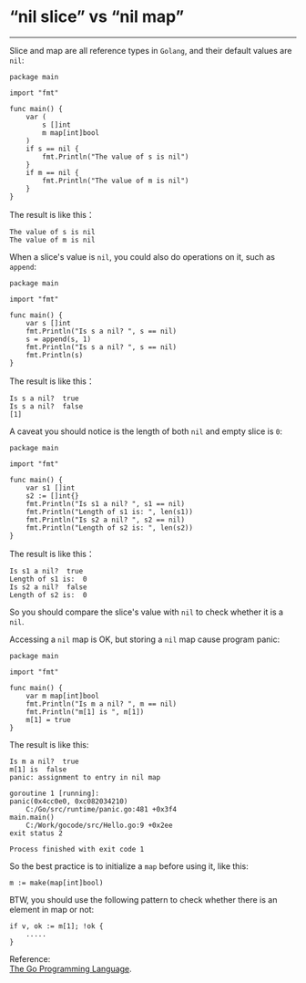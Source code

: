 # “nil slice” vs “nil map”
----
Slice and map are all reference types in `Golang`, and their default values are `nil`:  

	package main
	
	import "fmt"
	
	func main() {
		var (
			s []int
			m map[int]bool
		)
		if s == nil {
			fmt.Println("The value of s is nil")
		}
		if m == nil {
			fmt.Println("The value of m is nil")
		}
	}  
The result is like this：  

	The value of s is nil
	The value of m is nil

When a slice's value is `nil`, you could also do operations on it, such as `append`:  

	package main
	
	import "fmt"
	
	func main() {
		var s []int
		fmt.Println("Is s a nil? ", s == nil)
		s = append(s, 1)
		fmt.Println("Is s a nil? ", s == nil)
		fmt.Println(s)
	}

The result is like this：  

	Is s a nil?  true
	Is s a nil?  false
	[1]

A caveat you should notice is the length of both `nil` and empty slice is `0`:  
  
	package main
	
	import "fmt"
	
	func main() {
		var s1 []int
		s2 := []int{}
		fmt.Println("Is s1 a nil? ", s1 == nil)
		fmt.Println("Length of s1 is: ", len(s1))
		fmt.Println("Is s2 a nil? ", s2 == nil)
		fmt.Println("Length of s2 is: ", len(s2))
	}
The result is like this：  

	Is s1 a nil?  true
	Length of s1 is:  0
	Is s2 a nil?  false
	Length of s2 is:  0
So you should compare the slice's value with `nil` to check whether it is a `nil`.  

Accessing a `nil` map is OK, but storing a `nil` map cause program panic:  

	package main
	
	import "fmt"
	
	func main() {
		var m map[int]bool
		fmt.Println("Is m a nil? ", m == nil)
		fmt.Println("m[1] is ", m[1])
		m[1] = true
	}

The result is like this:  

	Is m a nil?  true
	m[1] is  false
	panic: assignment to entry in nil map
	
	goroutine 1 [running]:
	panic(0x4cc0e0, 0xc082034210)
		C:/Go/src/runtime/panic.go:481 +0x3f4
	main.main()
		C:/Work/gocode/src/Hello.go:9 +0x2ee
	exit status 2
	
	Process finished with exit code 1

So the best practice is to initialize a `map` before using it, like this:  

	m := make(map[int]bool)

BTW, you should use the following pattern to check whether there is an element in map or not:  

	if v, ok := m[1]; !ok {
		.....
	}

Reference:  
[The Go Programming Language](http://www.gopl.io/).

